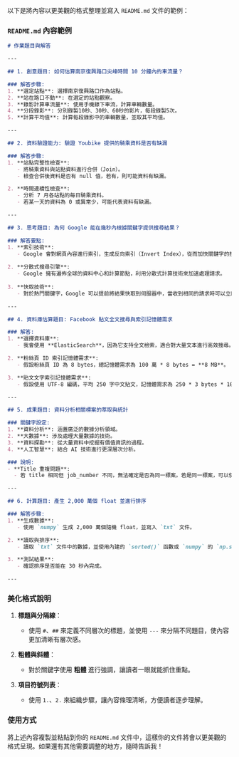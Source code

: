 以下是將內容以更美觀的格式整理並寫入 `README.md` 文件的範例：

### `README.md` 內容範例

```markdown
# 作業題目與解答

---

## 1. 創意題目: 如何估算南京復興路口尖峰時間 10 分鐘內的車流量？

### 解答步驟:
1. **選定站點**: 選擇南京復興路口作為站點。
2. **站在路口不動**: 在選定的站點觀察。
3. **錄影計算車流量**: 使用手機錄下車流，計算車輛數量。
4. **分段錄影**: 分別錄製10秒、30秒、60秒的影片，每段錄製5次。
5. **計算平均值**: 計算每段錄影中的車輛數量，並取其平均值。

---

## 2. 資料驗證能力: 驗證 Youbike 提供的騎乘資料是否有缺漏

### 解答步驟:
1. **站點完整性檢查**:
   - 將騎乘資料與站點資料進行合併（Join）。
   - 檢查合併後資料是否有 null 值，若有，則可能資料有缺漏。

2. **時間連續性檢查**:
   - 分析 7 月各站點的每日騎乘資料。
   - 若某一天的資料為 0 或異常少，可能代表資料有缺漏。

---

## 3. 思考題目: 為何 Google 能在幾秒內根據關鍵字提供搜尋結果？

### 解答要點:
1. **索引技術**:
   - Google 會對網頁內容進行索引，生成反向索引（Invert Index），從而加快關鍵字的搜尋速度。
   
2. **分散式搜尋引擎**:
   - Google 擁有遍佈全球的資料中心和計算節點，利用分散式計算技術來加速處理請求。
   
3. **快取技術**:
   - 對於熱門關鍵字，Google 可以提前將結果快取到伺服器中，當收到相同的請求時可以立即返回結果。

---

## 4. 資料庫估算題目: Facebook 貼文全文搜尋與索引記憶體需求

### 解答:
1. **選擇資料庫**:
   - 我會使用 **ElasticSearch**，因為它支持全文檢索，適合對大量文本進行高效搜尋。

2. **粉絲頁 ID 索引記憶體需求**:
   - 假設粉絲頁 ID 為 8 bytes，總記憶體需求為 100 萬 * 8 bytes = **8 MB**。

3. **貼文文字索引記憶體需求**:
   - 假設使用 UTF-8 編碼，平均 250 字中文貼文，記憶體需求為 250 * 3 bytes * 100 萬 = **750 MB**。

---

## 5. 成果題目: 資料分析相關標案的萃取與統計

### 關鍵字設定:
1. **資料分析**: 涵蓋廣泛的數據分析領域。
2. **大數據**: 涉及處理大量數據的技術。
3. **資料探勘**: 從大量資料中挖掘有價值資訊的過程。
4. **人工智慧**: 結合 AI 技術進行更深層次分析。

### 說明:
- **Title 重複問題**:
  - 若 title 相同但 job_number 不同，無法確定是否為同一標案。若是同一標案，可以使用 title 過濾掉取最高者；否則可以直接排序。

---

## 6. 計算題目: 產生 2,000 萬個 float 並進行排序

### 解答步驟:
1. **生成數據**:
   - 使用 `numpy` 生成 2,000 萬個隨機 float，並寫入 `txt` 文件。

2. **讀取與排序**:
   - 讀取 `txt` 文件中的數據，並使用內建的 `sorted()` 函數或 `numpy` 的 `np.sort()` 函數進行排序。

3. **測試結果**:
   - 確認排序是否能在 30 秒內完成。

---
```

### 美化格式說明

1. **標題與分隔線**：
   - 使用 `#`、`##` 來定義不同層次的標題，並使用 `---` 來分隔不同題目，使內容更加清晰有層次感。

2. **粗體與斜體**：
   - 對於關鍵字使用 **粗體** 進行強調，讓讀者一眼就能抓住重點。

3. **項目符號列表**：
   - 使用 `1.`、`2.` 來組織步驟，讓內容條理清晰，方便讀者逐步理解。

### 使用方式

將上述內容複製並粘貼到你的 `README.md` 文件中，這樣你的文件將會以更美觀的格式呈現。如果還有其他需要調整的地方，隨時告訴我！
